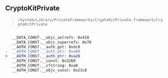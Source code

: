 ## CryptoKitPrivate

> `/System/Library/PrivateFrameworks/CryptoKitPrivate.framework/CryptoKitPrivate`

```diff

   __DATA_CONST.__objc_selrefs: 0x418
   __DATA_CONST.__objc_superrefs: 0x70
   __AUTH_CONST.__auth_got: 0xdc8
-  __AUTH_CONST.__auth_ptr: 0xa60
+  __AUTH_CONST.__auth_ptr: 0xa28
   __AUTH_CONST.__const: 0x3260
   __AUTH_CONST.__cfstring: 0xa0
   __AUTH_CONST.__objc_const: 0x21c0

```

